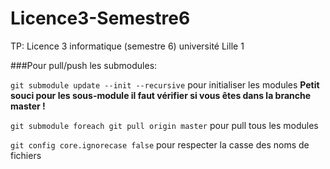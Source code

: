 ﻿# Licence3-Semestre6
TP: Licence 3 informatique (semestre 6) université Lille 1

###Pour pull/push les submodules:

`git submodule update --init --recursive` pour initialiser les modules
**Petit souci pour les sous-module il faut vérifier si vous êtes dans
la branche master !**


`git submodule foreach git pull origin master` pour pull tous les modules

`git config core.ignorecase false` pour respecter la casse des noms de fichiers
